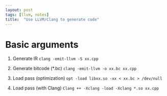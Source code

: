 ```yaml
---
layout: post
tags: [llvm, notes]
title:  "Use LLVM/Clang to generate code"
---
```


# Basic arguments

1.  Generate IR
`` clang -emit-llvm -S xx.cpp ``

2.  Generate bitcode (*.bc)
`` clang -emit-llvm -o xx.bc xx.cpp ``

3.  Load pass (optimization)
`` opt -load libxx.so -xx < xx.bc > /dev/null ``

4.  Load pass (with Clang)
`` Clang ++ -Xclang -load -Xclang *.so xx.cpp ``
